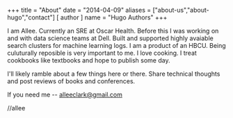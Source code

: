 +++
title = "About"
date = "2014-04-09"
aliases = ["about-us","about-hugo","contact"]
[ author ]
  name = "Hugo Authors"
+++

I am Allee. Currently an SRE at Oscar Health. Before this I was working on and with data science teams at Dell. Built and supported highly avaiable search clusters for machine learning logs. I am a product of an HBCU. Being culuturally reposible is very important to me. I love cooking. I treat cookbooks like textbooks and hope to publish some day.

I'll likely ramble about a few things here or there. Share technical thoughts and post reviews of books and conferences.


If you need me -- alleeclark@gmail.com


//allee
